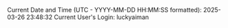 Current Date and Time (UTC - YYYY-MM-DD HH:MM:SS formatted): 2025-03-26 23:48:32
Current User's Login: luckyaiman

